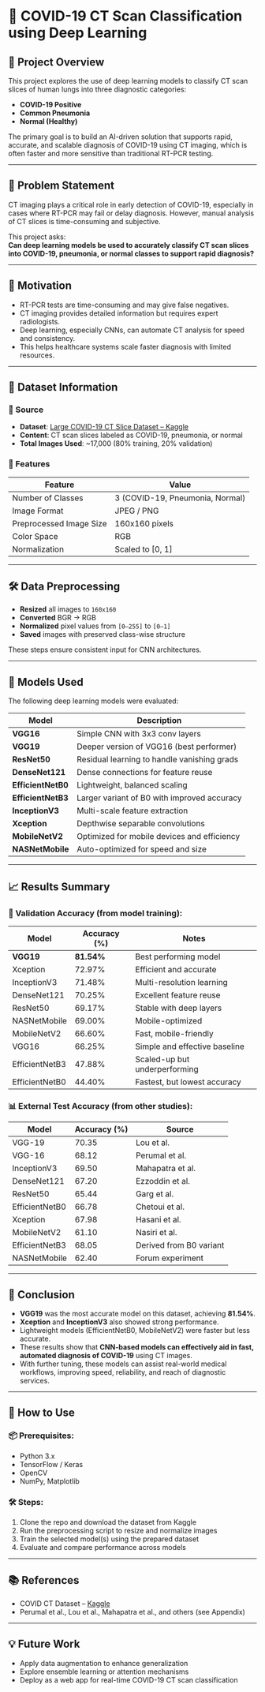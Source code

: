 # 🧠 COVID-19 CT Scan Classification using Deep Learning

## 📘 Project Overview

This project explores the use of deep learning models to classify CT scan slices of human lungs into three diagnostic categories:

- **COVID-19 Positive**
- **Common Pneumonia**
- **Normal (Healthy)**

The primary goal is to build an AI-driven solution that supports rapid, accurate, and scalable diagnosis of COVID-19 using CT imaging, which is often faster and more sensitive than traditional RT-PCR testing.

---

## 📌 Problem Statement

CT imaging plays a critical role in early detection of COVID-19, especially in cases where RT-PCR may fail or delay diagnosis. However, manual analysis of CT slices is time-consuming and subjective.

This project asks:  
**Can deep learning models be used to accurately classify CT scan slices into COVID-19, pneumonia, or normal classes to support rapid diagnosis?**

---

## 🎯 Motivation

- RT-PCR tests are time-consuming and may give false negatives.
- CT imaging provides detailed information but requires expert radiologists.
- Deep learning, especially CNNs, can automate CT analysis for speed and consistency.
- This helps healthcare systems scale faster diagnosis with limited resources.

---

## 📂 Dataset Information

### 🔗 Source
- **Dataset**: [Large COVID-19 CT Slice Dataset – Kaggle](https://www.kaggle.com/datasets)
- **Content**: CT scan slices labeled as COVID-19, pneumonia, or normal
- **Total Images Used**: ~17,000 (80% training, 20% validation)

### 🧾 Features
| Feature                 | Value                            |
|-------------------------|----------------------------------|
| Number of Classes       | 3 (COVID-19, Pneumonia, Normal) |
| Image Format            | JPEG / PNG                      |
| Preprocessed Image Size | 160x160 pixels                  |
| Color Space             | RGB                             |
| Normalization           | Scaled to [0, 1]                |

---

## 🛠️ Data Preprocessing

- **Resized** all images to `160x160`
- **Converted** BGR → RGB
- **Normalized** pixel values from `[0–255]` to `[0–1]`
- **Saved** images with preserved class-wise structure

These steps ensure consistent input for CNN architectures.

---

## 🧠 Models Used

The following deep learning models were evaluated:

| Model           | Description                                  |
|------------------|----------------------------------------------|
| **VGG16**         | Simple CNN with 3x3 conv layers              |
| **VGG19**         | Deeper version of VGG16 (best performer)     |
| **ResNet50**      | Residual learning to handle vanishing grads  |
| **DenseNet121**   | Dense connections for feature reuse          |
| **EfficientNetB0**| Lightweight, balanced scaling                |
| **EfficientNetB3**| Larger variant of B0 with improved accuracy  |
| **InceptionV3**   | Multi-scale feature extraction               |
| **Xception**      | Depthwise separable convolutions             |
| **MobileNetV2**   | Optimized for mobile devices and efficiency  |
| **NASNetMobile**  | Auto-optimized for speed and size            |

---

## 📈 Results Summary

### 🔬 Validation Accuracy (from model training):

| Model           | Accuracy (%) | Notes                          |
|------------------|--------------|--------------------------------|
| **VGG19**         | **81.54%**     | Best performing model         |
| Xception        | 72.97%       | Efficient and accurate         |
| InceptionV3     | 71.48%       | Multi-resolution learning      |
| DenseNet121     | 70.25%       | Excellent feature reuse        |
| ResNet50        | 69.17%       | Stable with deep layers        |
| NASNetMobile    | 69.00%       | Mobile-optimized               |
| MobileNetV2     | 66.60%       | Fast, mobile-friendly          |
| VGG16           | 66.25%       | Simple and effective baseline  |
| EfficientNetB3  | 47.88%       | Scaled-up but underperforming  |
| EfficientNetB0  | 44.40%       | Fastest, but lowest accuracy   |

### 📊 External Test Accuracy (from other studies):

| Model           | Accuracy (%) | Source                  |
|------------------|--------------|--------------------------|
| VGG-19           | 70.35        | Lou et al.              |
| VGG-16           | 68.12        | Perumal et al.          |
| InceptionV3      | 69.50        | Mahapatra et al.        |
| DenseNet121      | 67.20        | Ezzoddin et al.         |
| ResNet50         | 65.44        | Garg et al.             |
| EfficientNetB0   | 66.78        | Chetoui et al.          |
| Xception         | 67.98        | Hasani et al.           |
| MobileNetV2      | 61.10        | Nasiri et al.           |
| EfficientNetB3   | 68.05        | Derived from B0 variant |
| NASNetMobile     | 62.40        | Forum experiment        |

---

## 🧾 Conclusion

- **VGG19** was the most accurate model on this dataset, achieving **81.54%**.
- **Xception** and **InceptionV3** also showed strong performance.
- Lightweight models (EfficientNetB0, MobileNetV2) were faster but less accurate.
- These results show that **CNN-based models can effectively aid in fast, automated diagnosis of COVID-19** using CT images.
- With further tuning, these models can assist real-world medical workflows, improving speed, reliability, and reach of diagnostic services.

---

## 🚀 How to Use

### 📦 Prerequisites:
- Python 3.x
- TensorFlow / Keras
- OpenCV
- NumPy, Matplotlib

### 🛠️ Steps:
1. Clone the repo and download the dataset from Kaggle
2. Run the preprocessing script to resize and normalize images
3. Train the selected model(s) using the prepared dataset
4. Evaluate and compare performance across models

---

## 📚 References

- COVID CT Dataset – [Kaggle](https://www.kaggle.com/)
- Perumal et al., Lou et al., Mahapatra et al., and others (see Appendix)

---

## 💡 Future Work

- Apply data augmentation to enhance generalization
- Explore ensemble learning or attention mechanisms
- Deploy as a web app for real-time COVID-19 CT scan classification
